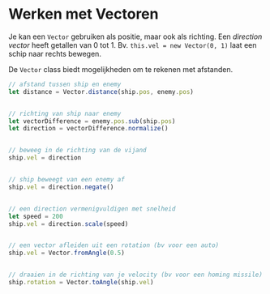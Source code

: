 # Werken met Vectoren

Je kan een `Vector` gebruiken als positie, maar ook als richting. Een *direction vector* heeft getallen van 0 tot 1. Bv. `this.vel = new Vector(0, 1)` laat een schip naar rechts bewegen.

De `Vector` class biedt mogelijkheden om te rekenen met afstanden.

```js
// afstand tussen ship en enemy
let distance = Vector.distance(ship.pos, enemy.pos)


// richting van ship naar enemy
let vectorDifference = enemy.pos.sub(ship.pos) 
let direction = vectorDifference.normalize()


// beweeg in de richting van de vijand
ship.vel = direction


// ship beweegt van een enemy af
ship.vel = direction.negate()


// een direction vermenigvuldigen met snelheid
let speed = 200
ship.vel = direction.scale(speed)


// een vector afleiden uit een rotation (bv voor een auto)
ship.vel = Vector.fromAngle(0.5)


// draaien in de richting van je velocity (bv voor een homing missile)
ship.rotation = Vector.toAngle(ship.vel)
```